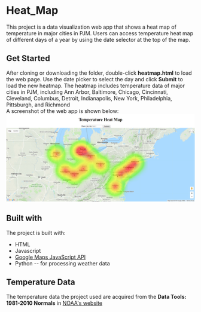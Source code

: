 # Heat_Map
This project is a data visualization web app that shows a heat map of temperature in major cities in PJM. Users can access temperature heat map of different days of a year by using the date selector at the top of the map.

## Get Started
After cloning or downloading the folder, double-click **heatmap.html** to load the web page. Use the date picker to select the day and click **Submit** to load the new heatmap. The heatmap includes temperature data of major cities in PJM, including Ann Arbor, Baltimore, Chicago, Cincinnati, Cleveland, Columbus, Detroit, Indianapolis, New York, Philadelphia, Pittsburgh, and Richmond </br>
A screenshot of the web app is shown below:
![example](example.PNG)

## Built with
The project is built with:
* HTML
* Javascript
* [Google Maps JavaScript API](https://developers.google.com/maps/documentation/javascript/)
* Python -- for processing weather data

## Temperature Data
The temperature data the project used are acquired from the **Data Tools: 1981-2010 Normals** in [NOAA's website](https://www.ncdc.noaa.gov/cdo-web/datatools/normals)

